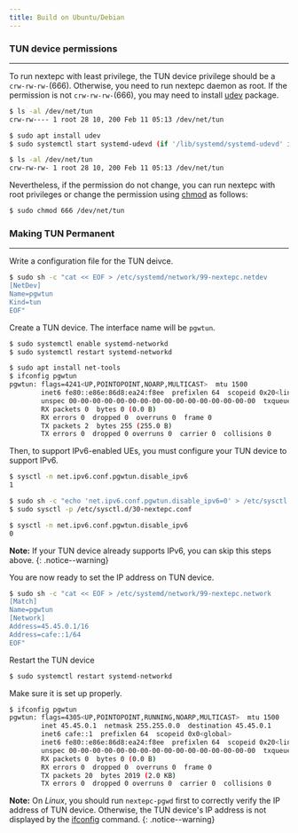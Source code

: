 ```yaml
---
title: Build on Ubuntu/Debian
---
```


### TUN device permissions 
---

To run nextepc with least privilege, the TUN device privilege should be a `crw-rw-rw-`(666). Otherwise, you need to run nextepc daemon as root. If the permission is not `crw-rw-rw-`(666), you may need to install [udev](https://mirrors.edge.kernel.org/pub/linux/utils/kernel/hotplug/udev/udev.html) package.

```bash
$ ls -al /dev/net/tun
crw-rw---- 1 root 28 10, 200 Feb 11 05:13 /dev/net/tun

$ sudo apt install udev
$ sudo systemctl start systemd-udevd (if '/lib/systemd/systemd-udevd' is not running)

$ ls -al /dev/net/tun
crw-rw-rw- 1 root 28 10, 200 Feb 11 05:13 /dev/net/tun
```

Nevertheless, if the permission do not change, you can run nextepc with root privileges or change the permission using [chmod](https://www.gnu.org/software/coreutils/manual/html_node/chmod-invocation.html) as follows:

```bash
$ sudo chmod 666 /dev/net/tun
```

### Making TUN Permanent
---

Write a configuration file for the TUN deivce.
```bash
$ sudo sh -c "cat << EOF > /etc/systemd/network/99-nextepc.netdev
[NetDev]
Name=pgwtun
Kind=tun
EOF"
```

Create a TUN device. The interface name will be `pgwtun`.
```bash
$ sudo systemctl enable systemd-networkd
$ sudo systemctl restart systemd-networkd

$ sudo apt install net-tools
$ ifconfig pgwtun
pgwtun: flags=4241<UP,POINTOPOINT,NOARP,MULTICAST>  mtu 1500
        inet6 fe80::e86e:86d8:ea24:f8ee  prefixlen 64  scopeid 0x20<link>
        unspec 00-00-00-00-00-00-00-00-00-00-00-00-00-00-00-00  txqueuelen 500  (UNSPEC)
        RX packets 0  bytes 0 (0.0 B)
        RX errors 0  dropped 0  overruns 0  frame 0
        TX packets 2  bytes 255 (255.0 B)
        TX errors 0  dropped 0 overruns 0  carrier 0  collisions 0
```

Then, to support IPv6-enabled UEs, you must configure your TUN device to support IPv6.

```bash
$ sysctl -n net.ipv6.conf.pgwtun.disable_ipv6
1

$ sudo sh -c "echo 'net.ipv6.conf.pgwtun.disable_ipv6=0' > /etc/sysctl.d/30-nextepc.conf"
$ sudo sysctl -p /etc/sysctl.d/30-nextepc.conf

$ sysctl -n net.ipv6.conf.pgwtun.disable_ipv6
0
```

**Note:** If your TUN device already supports IPv6, you can skip this steps above.
{: .notice--warning}


You are now ready to set the IP address on TUN device. 

```bash
$ sudo sh -c "cat << EOF > /etc/systemd/network/99-nextepc.network
[Match]
Name=pgwtun
[Network]
Address=45.45.0.1/16
Address=cafe::1/64
EOF"
```

Restart the TUN device

```bash
$ sudo systemctl restart systemd-networkd
```

Make sure it is set up properly.


```bash
$ ifconfig pgwtun
pgwtun: flags=4305<UP,POINTOPOINT,RUNNING,NOARP,MULTICAST>  mtu 1500
        inet 45.45.0.1  netmask 255.255.0.0  destination 45.45.0.1
        inet6 cafe::1  prefixlen 64  scopeid 0x0<global>
        inet6 fe80::e86e:86d8:ea24:f8ee  prefixlen 64  scopeid 0x20<link>
        unspec 00-00-00-00-00-00-00-00-00-00-00-00-00-00-00-00  txqueuelen 500  (UNSPEC)
        RX packets 0  bytes 0 (0.0 B)
        RX errors 0  dropped 0  overruns 0  frame 0
        TX packets 20  bytes 2019 (2.0 KB)
        TX errors 0  dropped 0 overruns 0  carrier 0  collisions 0
```

**Note:** On *Linux*, you should run `nextepc-pgwd` first to correctly verify the IP address of TUN device. Otherwise, the TUN device's IP address is not displayed by the [ifconfig](http://net-tools.sourceforge.net/man/ifconfig.8.html) command.
{: .notice--warning}


